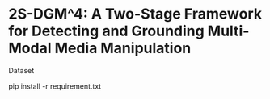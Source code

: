 # 2S-DGM^4: A Two-Stage Framework for Detecting and Grounding Multi-Modal Media Manipulation

Dataset


pip install -r requirement.txt
